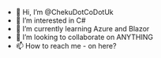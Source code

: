 - 👋 Hi, I’m @ChekuDotCoDotUk
- 👀 I’m interested in C#
- 🌱 I’m currently learning Azure and Blazor
- 💞️ I’m looking to collaborate on ANYTHING
- 📫 How to reach me - on here?

<!---
ChekuDotCoDotUk/ChekuDotCoDotUk is a ✨ special ✨ repository because its `README.md` (this file) appears on your GitHub profile.
You can click the Preview link to take a look at your changes.
--->
